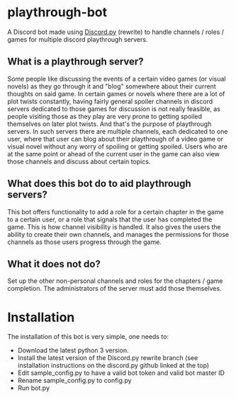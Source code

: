 # playthrough-bot
A Discord bot made using [Discord.py](https://github.com/Rapptz/discord.py/tree/rewrite) (rewrite) to handle channels / roles / games for multiple discord playthrough servers.

## What is a playthrough server?
Some people like discussing the events of a certain video games (or visual novels) as they go through it and "blog" somewhere about their current thoughts on said game. In certain games or novels where there are a lot of plot twists constantly, having fairly general spoiler channels in discord servers dedicated to those games for discussion is not really feasible, as people visiting those as they play are very prone to getting spoiled themselves on later plot twists.
And that's the purpose of playthrough servers. In such servers there are multiple channels, each dedicated to one user, where that user can blog about their playthrough of a video game or visual novel without any worry of spoiling or getting spoiled. Users who are at the same point or ahead of the current user in the game can also view those channels and discuss about certain topics.

## What does this bot do to aid playthrough servers?
This bot offers functionality to add a role for a certain chapter in the game to a certain user, or a role that signals that the user has completed the game. This is how channel visibility is handled. It also gives the users the ability to create their own channels, and manages the permissions for those channels as those users progress through the game.

## What it does not do?
Set up the other non-personal channels and roles for the chapters / game completion. The administrators of the server must add those themselves.

# Installation
The installation of this bot is very simple, one needs to:
* Download the latest python 3 version.
* Install the latest version of the Discord.py rewrite branch (see installation instructions on the discord.py github linked at the top)
* Edit sample_config.py to have a valid bot token and valid bot master ID
* Rename sample_config.py to config.py
* Run bot.py
